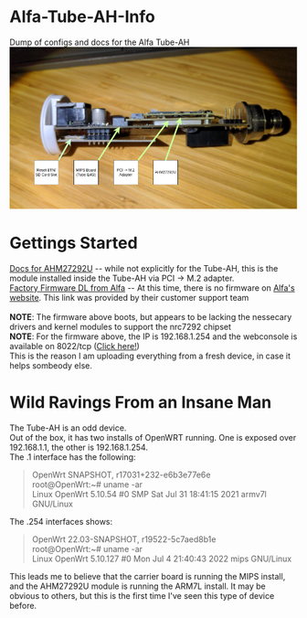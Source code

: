 # Alfa-Tube-AH-Info
Dump of configs and docs for the Alfa Tube-AH
	<img src="alfa-tube-ah-diagram.png">

# Gettings Started 
[Docs for AHM27292U](https://docs.alfa.com.tw/Product/AHM27292U/) -- while not explicitly for the Tube-AH, this is the module installed inside the Tube-AH via PCI -> M.2 adapter.<br>
[Factory Firmware DL from Alfa](https://drive.google.com/file/d/1KSlgDL66AJUVrZjVxHLGtyePOj-y7iDj/view?usp=share_link) -- At this time, there is no firmware on [Alfa's website](https://files.alfa.com.tw/). This link was provided by their customer support team<br>
<br>
**NOTE**: The firmware above boots, but appears to be lacking the nessecary drivers and kernel modules to support the nrc7292 chipset<br>
**NOTE**: For the firmware above, the IP is 192.168.1.254 and the webconsole is available on 8022/tcp ([Click here!](http://192.168.1.254:8022))<br>
This is the reason I am uploading everything from a fresh device, in case it helps sombeody else.

# Wild Ravings From an Insane Man
The Tube-AH is an odd device. <br>
Out of the box, it has two installs of OpenWRT running. One is exposed over 192.168.1.1, the other is 192.168.1.254. <br>
The .1 interface has the following: <br>
>  OpenWrt SNAPSHOT, r17031+232-e6b3e77e6e <br> 
> root@OpenWrt:~# uname -ar <br>
> Linux OpenWrt 5.10.54 #0 SMP Sat Jul 31 18:41:15 2021 armv7l GNU/Linux

The .254 interfaces shows:<br>
> OpenWrt 22.03-SNAPSHOT, r19522-5c7aed8b1e <br>
> root@OpenWrt:~# uname -ar <br>
> Linux OpenWrt 5.10.127 #0 Mon Jul 4 21:40:43 2022 mips GNU/Linux <br>

This leads me to believe that the carrier board is running the MIPS install, and the AHM27292U module is running the ARM7L install. It may be obvious to others, but this is the first time I've seen this type of device before.
